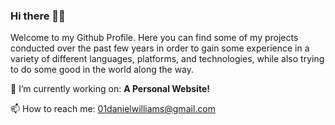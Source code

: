 ### Hi there 🖖🏾
Welcome to my Github Profile. Here you can find some of my projects conducted over the past few years in order to gain some experience in a variety of different languages, platforms, and technologies, while also trying to do some good in the world along the way.

🔭 I’m currently working on: **A Personal Website!**

📫 How to reach me: 01danielwilliams@gmail.com




<!--
**DanWilliams24/DanWilliams24** is a ✨ _special_ ✨ repository because its `README.md` (this file) appears on your GitHub profile.

Here are some ideas to get you started:

- 🔭 I’m currently working on ...
- 🌱 I’m currently learning ...
- 👯 I’m looking to collaborate on ...
- 🤔 I’m looking for help with ...
- 💬 Ask me about ...
- 📫 How to reach me: ...
- 😄 Pronouns: ...
- ⚡ Fun fact: ...
-->
